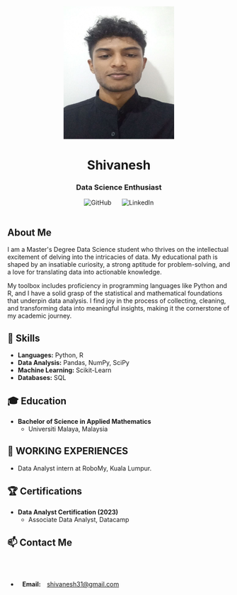 <p align="center">
  <img src="https://github.com/shivanesh31/Shivanesh/blob/91564bdca24849f1f4b4d56d2f91cd2ce8d26380/images/my_image.jpeg" alt="Your Profile Picture" width=250 height=300>

</p>

<h1 align="center">Shivanesh</h1>

<h3 align="center">Data Science Enthusiast</h3>

  <div align="center">
  <a href="https://github.com/Shivanesh31" target="_blank" style="text-decoration: none; margin: 10px;">
    <img src="https://img.shields.io/badge/GitHub-Follow-181717" alt="GitHub" width="150" height="30">
<a
    <div align="center">
  <a href="https://www.linkedin.com/in/shivanesh-sivakumar/" target="_blank" style="text-decoration: none; margin: 10px;">
    <img src="https://img.shields.io/badge/LinkedIn-Connect-0A66C2" alt="LinkedIn" width="150" height="30">
</div>


## About Me

I am a Master's Degree Data Science student who thrives on the intellectual excitement of delving into the intricacies of data. My educational path is shaped by an insatiable curiosity, a strong aptitude for problem-solving, and a love for translating data into actionable knowledge.

My toolbox includes proficiency in programming languages like Python and R, and I have a solid grasp of the statistical and mathematical foundations that underpin data analysis. I find joy in the process of collecting, cleaning, and transforming data into meaningful insights, making it the cornerstone of my academic journey.


## 💼 Skills

- **Languages:** Python, R
- **Data Analysis:** Pandas, NumPy, SciPy
- **Machine Learning:** Scikit-Learn
- **Databases:** SQL


## 🎓 Education

- **Bachelor of Science in Applied Mathematics**
  - Universiti Malaya, Malaysia
 
## 🧰 WORKING EXPERIENCES
- Data Analyst intern at RoboMy, Kuala Lumpur.
  

## 🏆 Certifications

- **Data Analyst Certification (2023)**
  - Associate Data Analyst, Datacamp

## 📫 Contact Me

- **Email:** shivanesh31@gmail.com


